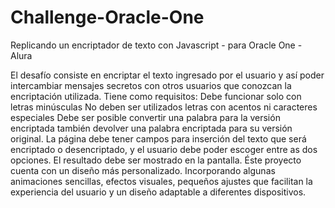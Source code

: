 # Challenge-Oracle-One
Replicando un encriptador de texto con Javascript - para Oracle One - Alura

El desafío consiste en encriptar el texto ingresado por el usuario y así poder intercambiar mensajes secretos con otros usuarios que conozcan la encriptación utilizada.
Tiene como requisitos:
Debe funcionar solo con letras minúsculas
No deben ser utilizados letras con acentos ni caracteres especiales
Debe ser posible convertir una palabra para la versión encriptada también devolver una palabra encriptada para su versión original.
La página debe tener campos para inserción del texto que será encriptado o desencriptado, y el usuario debe poder escoger entre as dos opciones.
El resultado debe ser mostrado en la pantalla.
Éste proyecto cuenta con un diseño más personalizado. Incorporando algunas animaciones sencillas, efectos visuales, pequeños ajustes que facilitan la experiencia del usuario y un diseño adaptable a diferentes dispositivos.

